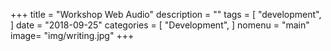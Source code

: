 +++
title = "Workshop Web Audio"
description = ""
tags = [
    "development",
]
date = "2018-09-25"
categories = [
    "Development",
]
nomenu = "main"
image= "img/writing.jpg"
+++
